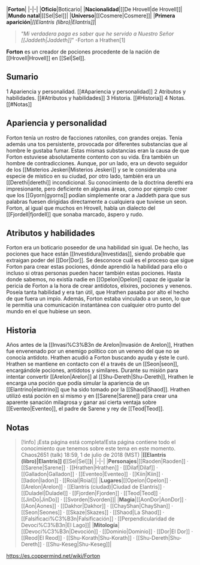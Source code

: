 

|**Forton**|
|-|-|
|**Oficio**|Boticario|
|**Nacionalidad**|[[De Hrovell\|de Hrovell]]|
|**Mundo natal**|[[Sel\|Sel]]|
|**Universo**|[[Cosmere\|Cosmere]]|
|**Primera aparición**|*[[Elantris (libro)\|Elantris]]*|

>“*Mi verdadera paga es saber que he servido a Nuestro Señor [[Jaddeth\|Jaddeth]]*”
\-Forton a Hrathen[1]


**Forton** es un creador de pociones procedente de la nación de [[Hrovell\|Hrovell]] en [[Sel\|Sel]].

## Sumario

1 Apariencia y personalidad. [[#Apariencia y personalidad]] 
2 Atributos y habilidades. [[#Atributos y habilidades]] 
3 Historia. [[#Historia]] 
4 Notas. [[#Notas]] 


## Apariencia y personalidad
Forton tenía un rostro de facciones ratoniles, con grandes orejas. Tenía además una tos persistente, provocada por diferentes substancias que al hombre le gustaba fumar. Estas mismas substancias eran la causa de que Forton estuviese absolutamente contento con su vida.
Era también un hombre de contradicciones. Aunque, por un lado, era un devoto seguidor de los [[Misterios Jeskeri\|Misterios Jeskeri]] y se le consideraba una especie de místico en su ciudad, por otro lado, también era un [[Derethi\|derethi]] incondicional. Su conocimiento de la doctrina derethi era impresionante, pero deficiente en algunas áreas, como por ejemplo creer que los [[Gyorn\|gyorns]] podían simplemente orar a Jaddeth para que sus palabras fuesen dirigidas directamente a cualquiera que tuviese un seon.
Forton, al igual que muchos en Hrovell, habla un dialecto del [[Fjordell\|fjordell]] que sonaba marcado, áspero y rudo.

## Atributos y habilidades
Forton era un boticario poseedor de una habilidad sin igual. De hecho, las pociones que hace están [[Investidura\|Investidas]], siendo probable que extraigan poder del [[Dor\|Dor]]. Se desconoce cuál es el proceso que sigue Forton para crear estas pociones, dónde aprendió la habilidad para ello o incluso si otras personas pueden hacer también estas pociones. Hasta donde sabemos, no existía nadie en [[Opelon\|Opelon]] capaz de igualar la pericia de Forton a la hora de crear antídotos, elixires, pociones y venenos. Poseía tanta habilidad y era tan útil, que Hrathen pasaba por alto el hecho de que fuera un impío.
Además, Forton estaba vinculado a un seon, lo que le permitía una comunicación instantánea con cualquier otro punto del mundo en el que hubiese un seon.

## Historia
Años antes de la [[Invasi%C3%B3n de Arelon\|Invasión de Arelon]], Hrathen fue envenenado por un enemigo político con un veneno del que no se conocía antídoto. Hrathen acudió a Forton buscando ayuda y éste le curó. Hrathen se mantiene en contacto con él a través de un [[Seon\|seon]], encargándole pociones, antídotos y similares. Durante su misión para intentar convertir [[Arelon\|Arelon]] al [[Shu-Dereth\|Shu-Dereth]], Hrathen le encarga una poción que podía simular la apariencia de un [[Elantrino\|elantrino]] que ha sido tomado por la [[Shaod\|Shaod]]. Hrathen utilizó está poción en sí mismo y en [[Sarene\|Sarene]] para crear una aparente sanación milagrosa y ganar así cierta ventaja sobre [[Eventeo\|Eventeo]], el padre de Sarene y rey de [[Teod\|Teod]].

## Notas

> [!info] ¡Esta página está completa!Esta página contiene todo el conocimiento que tenemos sobre este tema en este momento.
Chaos2651 (talk) 18:59, 1 de julio de 2018 (MST)
|**[[Elantris (libro)\|Elantris]] (**[[Sel\|Sel]]**)**|
|-|-|
|**Personajes**|[[Raoden\|Raoden]] · [[Sarene\|Sarene]] · [[Hrathen\|Hrathen]] · [[Dilaf\|Dilaf]] · [[Galladon\|Galladon]] · [[Eventeo\|Eventeo]] · [[Kiin\|Kiin]] · [[Iadon\|Iadon]] · [[Roial\|Roial]]|
|**Lugares**|[[Opelon\|Opelon]] · [[Arelon\|Arelon]] · [[Elantris (ciudad)\|Ciudad de Elantris]] · [[Duladel\|Duladel]] · [[Fjorden\|Fjorden]] · [[Teod\|Teod]] · [[JinDo\|JinDo]] · [[Svorden\|Svorden]]|
|**Magia**|[[AonDor\|AonDor]] · [[Aon\|Aones]] · [[Dakhor\|Dakhor]] · [[ChayShan\|ChayShan]] · [[Seon\|Seones]] · [[Skaze\|Skazes]] · [[Shaod\|La Shaod]] · [[Falsificaci%C3%B3n\|Falsificación]] · [[Perpendicularidad de Devoci%C3%B3n\|El Lago]]|
|**Mitología**|[[Devoci%C3%B3n\|Devoción]] · [[Dominio\|Dominio]] · [[Dor\|El Dor]] · [[Reod\|El Reod]] · [[Shu-Korath\|Shu-Korath]] · [[Shu-Dereth\|Shu-Dereth]] · [[Shu-Keseg\|Shu-Keseg]]|



https://es.coppermind.net/wiki/Forton
